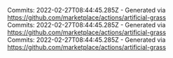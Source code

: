Commits: 2022-02-27T08:44:45.285Z - Generated via https://github.com/marketplace/actions/artificial-grass
<br>
Commits: 2022-02-27T08:44:45.285Z - Generated via https://github.com/marketplace/actions/artificial-grass
<br>
Commits: 2022-02-27T08:44:45.285Z - Generated via https://github.com/marketplace/actions/artificial-grass
<br>
